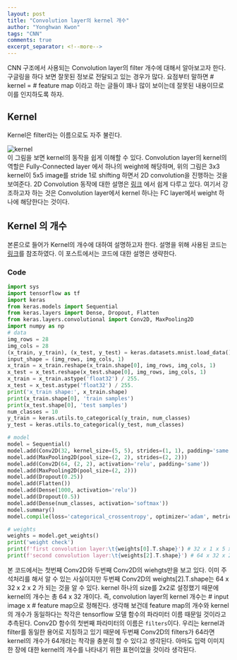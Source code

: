 ```yaml
---
layout: post
title: "Convolution layer의 kernel 개수"
author: "Yonghwan Kwon"
tags: "CNN"
comments: true
excerpt_separator: <!--more-->
---
```


CNN 구조에서 사용되는 Convolution layer의 filter 개수에 대해서 알아보고자 한다. 구글링을 하다 보면 잘못된 정보로 전달되고 있는 경우가 많다. 요점부터 말하면 # kernel = # feature map 이라고 하는 글들이 꽤나 많이 보이는데 잘못된 내용이므로 이를 인지하도록 하자.
<!--more-->

## Kernel
Kernel은 filter라는 이름으로도 자주 불린다.

![kernel][addr_kernel]
<br/>
이 그림을 보면 kernel의 동작을 쉽게 이해할 수 있다. Convolution layer의 kernel의 역할은 Fully-Connected layer 에서 하나의 weight에 해당하며, 위의 그림은 3x3 kernel이 5x5 image를 stride 1로 shifting 하면서 2D convolution을 진행하는 것을 보여준다. 2D Convolution 동작에 대한 설명은 [링크](https://gruuuuu.github.io/machine-learning/cnn-doc/) 에서 쉽게 다루고 있다. 여기서 강조하고자 하는 것은 Convolution layer에서 kernel 하나는 FC layer에서 weight 하나에 해당한다는 것이다.

## Kernel 의 개수
본론으로 들어가 Kernel의 개수에 대하여 설명하고자 한다. 설명을 위해 사용된 코드는 [링크](https://sdc-james.gitbook.io/onebook/4.-and/5.4.-tensorflow/5.4.2.-cnn-convolutional-neural-network)를 참조하였다. 이 포스트에서는 코드에 대한  설명은 생략한다.

### Code
```python
import sys
import tensorflow as tf
import keras
from keras.models import Sequential
from keras.layers import Dense, Dropout, Flatten
from keras.layers.convolutional import Conv2D, MaxPooling2D
import numpy as np
# data
img_rows = 28
img_cols = 28
(x_train, y_train), (x_test, y_test) = keras.datasets.mnist.load_data()
input_shape = (img_rows, img_cols, 1)
x_train = x_train.reshape(x_train.shape[0], img_rows, img_cols, 1)
x_test = x_test.reshape(x_test.shape[0], img_rows, img_cols, 1)
x_train = x_train.astype('float32') / 255.
x_test = x_test.astype('float32') / 255.
print('x_train shape:', x_train.shape)
print(x_train.shape[0], 'train samples')
print(x_test.shape[0], 'test samples')
num_classes = 10
y_train = keras.utils.to_categorical(y_train, num_classes)
y_test = keras.utils.to_categorical(y_test, num_classes)

# model
model = Sequential()
model.add(Conv2D(32, kernel_size=(5, 5), strides=(1, 1), padding='same', activation='relu', input_shape=input_shape))
model.add(MaxPooling2D(pool_size=(2, 2), strides=(2, 2)))
model.add(Conv2D(64, (2, 2), activation='relu', padding='same'))
model.add(MaxPooling2D(pool_size=(2, 2)))
model.add(Dropout(0.25))
model.add(Flatten())
model.add(Dense(1000, activation='relu'))
model.add(Dropout(0.5))
model.add(Dense(num_classes, activation='softmax'))
model.summary()
model.compile(loss='categorical_crossentropy', optimizer='adam', metrics=['accuracy'])

# weights
weights = model.get_weights()
print('weight check')
print(f'first convolution layer:\t{weights[0].T.shape}') # 32 x 1 x 5 x 5
print(f'second convolution layer:\t{weights[2].T.shape}') # 64 x 32 x 2 x 2
```
본 코드에서는 첫번째 Conv2D와 두번째 Conv2D의 wiehgts만을 보고 있다. 이미 주석처리를 해서 알 수 있는 사실이지만 두번째 Conv2D의 weights[2].T.shape는 64 x 32 x 2 x 2 가 되는 것을 알 수 있다. kernel 하나의 size를 2x2로 설정했기 때문에 kernel의 개수는 총 64 x 32 개이다. 즉, convolution layer의 kernel 개수는 # input image x # feature map으로 정해진다. 생각해 보건데 feature map의 개수와 kernel의 개수가 동일하다는 착각은 tensorflow 모델 함수의 파라미터 이름 때문일 것이라고 추측된다. Conv2D 함수의 첫번째 파라미터의 이름은 `filters`이다. 우리는 kernel과 filter를 동일한 용어로 지칭하고 있기 때문에 두번째 Conv2D의 filters가 64라면 kernel의 개수가 64개라는 착각을 충분히 할 수 있다고 생각된다. 아마도 입력 이미지 한 장에 대한 kernel의 개수를 나타내기 위한 표현이었을 것이라 생각된다. <br/>


[addr_kernel]: https://user-images.githubusercontent.com/15958325/58780750-defb7480-8614-11e9-943c-4d44a9d1efc4.gif